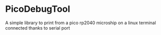 # PicoDebugTool
A simple library to print from a pico rp2040 microship on a linux terminal connected thanks to serial port
